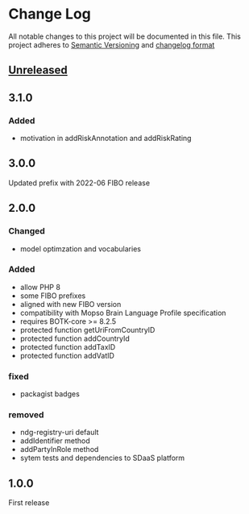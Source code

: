 # Change Log
All notable changes to this project will be documented in this file.
This project adheres to [Semantic Versioning](http://semver.org/) and [changelog format](http://keepachangelog.com/)

## [Unreleased]


## 3.1.0

### Added

- motivation in addRiskAnnotation and addRiskRating


## 3.0.0

Updated prefix with 2022-06 FIBO release


## 2.0.0


### Changed

- model optimzation and vocabularies

### Added

- allow PHP 8
- some FIBO prefixes
- aligned with new FIBO version
- compatibility with Mopso Brain Language Profile specification
- requires BOTK-core >= 8.2.5
- protected function getUriFromCountryID
- protected function addCountryId
- protected function addTaxID
- protected function addVatID


### fixed

- packagist badges

### removed

- ndg-registry-uri default
- addIdentifier method
- addPartyInRole method
- sytem tests and dependencies to SDaaS platform


## 1.0.0
First release

[Unreleased]:  https://github.com/linkeddatacenter/BOTK-core/compare/1.0.0...HEAD
[1.0.0]:  https://github.com/linkeddatacenter/BOTK-core/compare/1.0.0...0.0.0